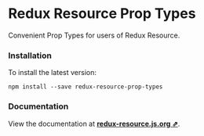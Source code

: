 # Redux Resource Prop Types

Convenient Prop Types for users of Redux Resource.

### Installation

To install the latest version:

```
npm install --save redux-resource-prop-types
```

### Documentation

View the documentation at
**[redux-resource.js.org ⇗](https://redux-resource.js.org/)**.
